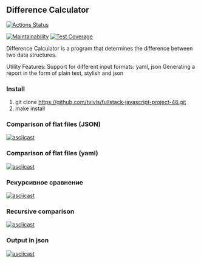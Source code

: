 ## Difference Calculator

[![Actions Status](https://github.com/tvivls/fullstack-javascript-project-46/workflows/hexlet-check/badge.svg)](https://github.com/tvivls/fullstack-javascript-project-46/actions)

[![Maintainability](https://api.codeclimate.com/v1/badges/e9dd8af2905a3f6743cf/maintainability)](https://codeclimate.com/github/tvivls/fullstack-javascript-project-46/maintainability)
[![Test Coverage](https://api.codeclimate.com/v1/badges/e9dd8af2905a3f6743cf/test_coverage)](https://codeclimate.com/github/tvivls/fullstack-javascript-project-46/test_coverage)

Difference Calculator is a program that determines the difference between two data structures.

Utility Features:
Support for different input formats: yaml, json
Generating a report in the form of plain text, stylish and json

### Install
1. git clone https://github.com/tvivls/fullstack-javascript-project-46.git
2. make install

### Comparison of flat files (JSON)
[![asciicast](https://asciinema.org/a/QHJGas4DjSG0Xrs2lnRZvbMFs.svg)](https://asciinema.org/a/QHJGas4DjSG0Xrs2lnRZvbMFs)
### Comparison of flat files (yaml)
[![asciicast](https://asciinema.org/a/lb6ylovnjxextqgfhe3mz929L.svg)](https://asciinema.org/a/lb6ylovnjxextqgfhe3mz929L)
### Рекурсивное сравнение
[![asciicast](https://asciinema.org/a/8VD4I9YFJxG4jyTCnLeMr93SE.svg)](https://asciinema.org/a/8VD4I9YFJxG4jyTCnLeMr93SE)
### Recursive comparison
[![asciicast](https://asciinema.org/a/lcphWpZg13NpG69bjQy0NtLN5.svg)](https://asciinema.org/a/lcphWpZg13NpG69bjQy0NtLN5)
### Output in json
[![asciicast](https://asciinema.org/a/qYVYALVWvgaNUX1h2BSrOLzbM.svg)](https://asciinema.org/a/qYVYALVWvgaNUX1h2BSrOLzbM)